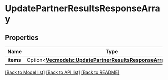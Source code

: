 # UpdatePartnerResultsResponseArray

## Properties

Name | Type | Description | Notes
------------ | ------------- | ------------- | -------------
**items** | Option<[**Vec<models::UpdatePartnerResultsResponseArrayItemsInner>**](UpdatePartnerResultsResponseArray_items_inner.md)> |  | [optional]

[[Back to Model list]](../README.md#documentation-for-models) [[Back to API list]](../README.md#documentation-for-api-endpoints) [[Back to README]](../README.md)


